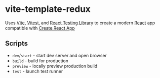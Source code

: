 # vite-template-redux

Uses [Vite](https://vitejs.dev/), [Vitest](https://vitest.dev/), and [React Testing Library](https://github.com/testing-library/react-testing-library) to create a modern [React](https://react.dev/) app compatible with [Create React App](https://create-react-app.dev/)


## Scripts

- `dev`/`start` - start dev server and open browser
- `build` - build for production
- `preview` - locally preview production build
- `test` - launch test runner

